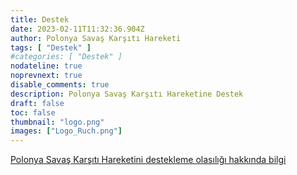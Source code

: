 ```yaml
---
title: Destek
date: 2023-02-11T11:32:36.904Z
author: Polonya Savaş Karşıtı Hareketi
tags: [ "Destek" ]
#categories: [ "Destek" ]
nodateline: true
noprevnext: true
disable_comments: true
description: Polonya Savaş Karşıtı Hareketine Destek
draft: false
toc: false
thumbnail: "logo.png"
images: ["Logo_Ruch.png"]
---
```

[Polonya Savaş Karşıtı Hareketini destekleme olasılığı hakkında bilgi](https://polskiruchantywojenny.com/pokoj-i-wolnosc/wsparcie/ "Polonya Savaş Karşıtı Hareketi destek sayfası")
